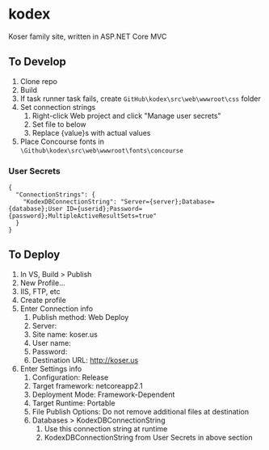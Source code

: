 # kodex
Koser family site, written in ASP.NET Core MVC

## To Develop
1. Clone repo
2. Build
3. If task runner task fails, create `GitHub\kodex\src\web\wwwroot\css` folder
4. Set connection strings
    1. Right-click Web project and click "Manage user secrets"
    2. Set file to below
    3. Replace {value}s with actual values
5. Place Concourse fonts in `\Github\kodex\src\web\wwwroot\fonts\concourse`

### User Secrets
```
{
  "ConnectionStrings": {
    "KodexDBConnectionString": "Server={server};Database={database};User ID={userid};Password={password};MultipleActiveResultSets=true"
  }
}
```

## To Deploy
1. In VS, Build > Publish
2. New Profile...
3. IIS, FTP, etc
4. Create profile
5. Enter Connection info
   1. Publish method: Web Deploy
   2. Server: <FTP server IP address>
   3. Site name: koser.us
   4. User name: <FTP username>
   5. Password: <FTP password>
   6. Destination URL: http://koser.us
6. Enter Settings info
   1. Configuration: Release
   2. Target framework: netcoreapp2.1
   3. Deployment Mode: Framework-Dependent
   4. Target Runtime: Portable
   5. File Publish Options: Do not remove additional files at destination
   6. Databases > KodexDBConnectionString
      1. Use this connection string at runtime
      2. KodexDBConnectionString from User Secrets in above section
